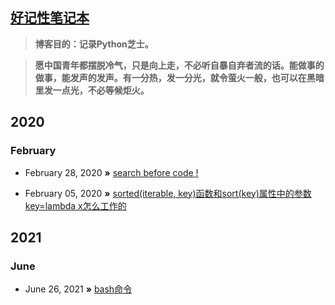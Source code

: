 ## [好记性笔记本](https://r3ha.github.io)

> **博客目的：记录Python芝士。**

> **愿中国青年都摆脱冷气，只是向上走，不必听自暴自弃者流的话。能做事的做事，能发声的发声。有一分热，发一分光，就令萤火一般，也可以在黑暗里发一点光，不必等候炬火。**

## 2020
### February

* February 28, 2020 **»** [search before code !](https://github.com/r3ha/r3ha.github.io/issues/2)

* February 05, 2020 **»** [sorted(iterable, key)函数和sort(key)属性中的参数key=lambda x怎么工作的](https://github.com/r3ha/r3ha.github.io/issues/1)

## 2021
### June

* June 26, 2021 **»** [bash命令](https://github.com/r3ha/r3ha.github.io/issues/5)
